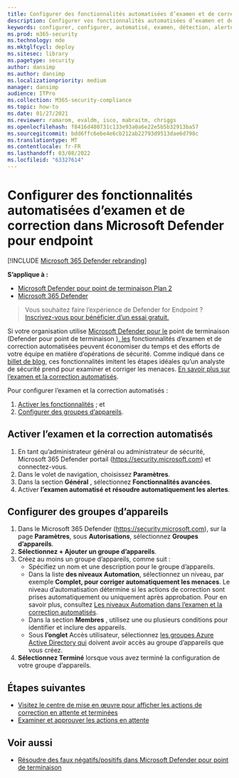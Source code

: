 ```yaml
---
title: Configurer des fonctionnalités automatisées d’examen et de correction
description: Configurer vos fonctionnalités automatisées d’examen et de correction dans Microsoft Defender pour le point de terminaison.
keywords: configurer, configurer, automatisé, examen, détection, alertes, correction, réponse
ms.prod: m365-security
ms.technology: mde
ms.mktglfcycl: deploy
ms.sitesec: library
ms.pagetype: security
author: dansimp
ms.author: dansimp
ms.localizationpriority: medium
manager: dansimp
audience: ITPro
ms.collection: M365-security-compliance
ms.topic: how-to
ms.date: 01/27/2021
ms.reviewer: ramarom, evaldm, isco, mabraitm, chriggs
ms.openlocfilehash: f8416d480731c133e93a0a6e22e5b5b32913ba57
ms.sourcegitcommit: bdd6ffc6ebe4e6cb212ab22793d9513dae6d798c
ms.translationtype: MT
ms.contentlocale: fr-FR
ms.lasthandoff: 03/08/2022
ms.locfileid: "63327614"
---
```

# <a name="configure-automated-investigation-and-remediation-capabilities-in-microsoft-defender-for-endpoint"></a>Configurer des fonctionnalités automatisées d’examen et de correction dans Microsoft Defender pour endpoint

[!INCLUDE [Microsoft 365 Defender rebranding](../../includes/microsoft-defender.md)]

**S’applique à :**
- [Microsoft Defender pour point de terminaison Plan 2](https://go.microsoft.com/fwlink/p/?linkid=2154037)
- [Microsoft 365 Defender](https://go.microsoft.com/fwlink/?linkid=2118804)

> Vous souhaitez faire l’expérience de Defender for Endpoint ? [Inscrivez-vous pour bénéficier d’un essai gratuit.](https://signup.microsoft.com/create-account/signup?products=7f379fee-c4f9-4278-b0a1-e4c8c2fcdf7e&ru=https://aka.ms/MDEp2OpenTrial?ocid=docs-wdatp-assignaccess-abovefoldlink)

Si votre organisation utilise [Microsoft Defender pour le](/windows/security/threat-protection/) point de terminaison (Defender pour point de terminaison [), les](/microsoft-365/security/defender-endpoint/automated-investigations) fonctionnalités d’examen et de correction automatisées peuvent économiser du temps et des efforts de votre équipe en matière d’opérations de sécurité. Comme indiqué dans ce [billet de blog](https://techcommunity.microsoft.com/t5/microsoft-defender-atp/enhance-your-soc-with-microsoft-defender-atp-automatic/ba-p/848946), ces fonctionnalités imitent les étapes idéales qu’un analyste de sécurité prend pour examiner et corriger les menaces. [En savoir plus sur l’examen et la correction automatisés](/microsoft-365/security/defender-endpoint/automated-investigations).

Pour configurer l’examen et la correction automatisés :

1. [Activer les fonctionnalités](#turn-on-automated-investigation-and-remediation) ; et
2. [Configurer des groupes d’appareils](#set-up-device-groups).

## <a name="turn-on-automated-investigation-and-remediation"></a>Activer l’examen et la correction automatisés

1. En tant qu’administrateur général ou administrateur de sécurité, Microsoft 365 Defender portail (<https://security.microsoft.com>) et connectez-vous.
2. Dans le volet de navigation, choisissez **Paramètres**.
3. Dans la section **Général** , sélectionnez **Fonctionnalités avancées**.
4. Activer **l’examen automatisé et** **résoudre automatiquement les alertes**.

## <a name="set-up-device-groups"></a>Configurer des groupes d’appareils

1. Dans le Microsoft 365 Defender (<https://security.microsoft.com>), sur la page **Paramètres**, sous **Autorisations**, sélectionnez **Groupes d’appareils**.
2. **Sélectionnez + Ajouter un groupe d’appareils**.
3. Créez au moins un groupe d’appareils, comme suit :
   - Spécifiez un nom et une description pour le groupe d’appareils.
   - Dans la liste **des niveaux Automation**, sélectionnez un niveau, par exemple **Complet, pour corriger automatiquement les menaces**. Le niveau d’automatisation détermine si les actions de correction sont prises automatiquement ou uniquement après approbation. Pour en savoir plus, consultez [Les niveaux Automation dans l’examen et la correction automatisés](automation-levels.md).
   - Dans la section **Membres** , utilisez une ou plusieurs conditions pour identifier et inclure des appareils.
   - Sous **l’onglet** Accès utilisateur, sélectionnez [les groupes Azure Active Directory qui](/azure/active-directory/fundamentals/active-directory-manage-groups?context=azure/active-directory/users-groups-roles/context/ugr-context) doivent avoir accès au groupe d’appareils que vous créez.
4. **Sélectionnez Terminé** lorsque vous avez terminé la configuration de votre groupe d’appareils.

## <a name="next-steps"></a>Étapes suivantes

- [Visitez le centre de mise en œuvre pour afficher les actions de correction en attente et terminées](/microsoft-365/security/defender-endpoint/auto-investigation-action-center#the-action-center)
- [Examiner et approuver les actions en attente](/microsoft-365/security/defender-endpoint/manage-auto-investigation)

## <a name="see-also"></a>Voir aussi

- [Résoudre des faux négatifs/positifs dans Microsoft Defender pour point de terminaison](defender-endpoint-false-positives-negatives.md)

